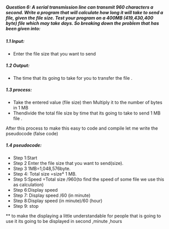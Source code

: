 ##### Question 6:  A serial transmission line can transmit 960 characters a second. Write a program that will calculate how long it will take to send a file, given the file size. Test your program on a 400MB (419,430,400 byte) file which may take days. So breaking down the problem that has been given into:

##### 1.1 Input:
- Enter the file size that you want to send 

##### 1.2 Output:
- The time that its going to take for you to transfer the file  .
##### 1.3 process:
-	Take the entered value (file size) then Multiply it to the number of bytes in 1 MB
- Thendivide the total file size by time that its going to take to send 1 MB file .

After this process to make this easy to code and compile let me write the pseudocode (false code)
##### 1.4 pseudocode:
- Step 1:Start 
- Step 2 Enter the file size that you want to send(size).
- Step 3 1MB=1,048,576byte.
- Step 4: Total size  =size* 1 MB.
- Step 5:Speed =Total size /960(to find the speed of some file we use this as calculation)
- Step 6:Display speed 
- Step 7: Display speed /60 (in minute)
- Step 8:Display speed (in minute)/60 (hour)
- Step 9: stop

** to make the displaying a little understandable for people that is going to use it its going to be displayed in second ,minute ,hours 

